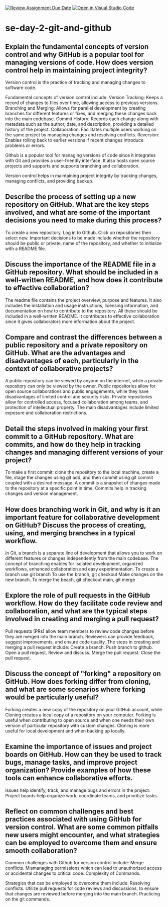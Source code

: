 [![Review Assignment Due Date](https://classroom.github.com/assets/deadline-readme-button-22041afd0340ce965d47ae6ef1cefeee28c7c493a6346c4f15d667ab976d596c.svg)](https://classroom.github.com/a/8wgCKhpZ)
[![Open in Visual Studio Code](https://classroom.github.com/assets/open-in-vscode-2e0aaae1b6195c2367325f4f02e2d04e9abb55f0b24a779b69b11b9e10269abc.svg)](https://classroom.github.com/online_ide?assignment_repo_id=15585863&assignment_repo_type=AssignmentRepo)
# se-day-2-git-and-github
## Explain the fundamental concepts of version control and why GitHub is a popular tool for managing versions of code. How does version control help in maintaining project integrity?
Version control is the practice of tracking and managing changes to software code. 

Fundamental concepts of version control include:
Version Tracking: Keeps a record of changes to files over time, allowing access to previous versions.
Branching and Merging: Allows for parallel development by creating branches for different features or fixes, and merging these changes back into the main codebase.
Commit History: Records each change along with metadata such as the author, date, and description, providing a detailed history of the project.
Collaboration: Facilitates multiple users working on the same project by managing changes and resolving conflicts.
Reversion: Enables rolling back to earlier versions if recent changes introduce problems or errors.

Github is a popular tool for managing versions of code since it integrates with Git and provides a user-friendly interface. It also hosts open source projects and supports and supports branching and collaboration.

Version control helps in maintaining project integrity by tracking changes, managing conflicts, and providing backup.


## Describe the process of setting up a new repository on GitHub. What are the key steps involved, and what are some of the important decisions you need to make during this process?
To create a new repository, Log in to Github. Click on repositories then select new. Important decisions to be made include whether the repository should be public or private, name of the repository, and whether to initialize with a README file. 

## Discuss the importance of the README file in a GitHub repository. What should be included in a well-written README, and how does it contribute to effective collaboration?
The readme file contains the project overview, purpose and features. It also includes the installation and usage instructions, licensing information, and documentation on how to contribute to the repository. All these should be included in a well-written README. It contributes to effective collaboration since it gives collaborators more information about the project. 

## Compare and contrast the differences between a public repository and a private repository on GitHub. What are the advantages and disadvantages of each, particularly in the context of collaborative projects?
A public repository can be viewed by anyone on the internet, while a private repository can only be viewed by the owner. Public repositories allow for open source collaborations and public engagements, while they have disadvantages of limited control and security risks. Private repositories allow for controlled access, focused collaboration among teams, and protection of intellectual property. The main disadvantages include limited exposure and collaboration restrictions.

## Detail the steps involved in making your first commit to a GitHub repository. What are commits, and how do they help in tracking changes and managing different versions of your project?
To make a first commit: clone the repository to the local machine, create a file, stage the changes using git add, and then commit using git commit coupled with a desired message. A commit is a snapshot of changes made to the repository at a specific point in time. Commits help in tracking changes and version management. 

## How does branching work in Git, and why is it an important feature for collaborative development on GitHub? Discuss the process of creating, using, and merging branches in a typical workflow.
In Git, a branch is a separate line of development that allows you to work on different features or changes independently from the main codebase.
The concept of branching enables for isolated development, organized workflows, enhanced collaboration and easy experimentation. 
To create  a branch use git branch <branchname>
To use the branch, git checkout <branchname>
Make changes on the new branch.
To merge the beach, git checkout main, git merge <brachname>

## Explore the role of pull requests in the GitHub workflow. How do they facilitate code review and collaboration, and what are the typical steps involved in creating and merging a pull request?
Pull requests (PRs) allow team members to review code changes before they are merged into the main branch. Reviewers can provide feedback, suggest improvements, and ensure code quality.
The steps in creating and merging a pull request include:
Create a branch.
Push branch to github.
Open a pull request.
Review and discuss.
Merge the pull request.
Close the pull request.

## Discuss the concept of "forking" a repository on GitHub. How does forking differ from cloning, and what are some scenarios where forking would be particularly useful?
Forking creates a new copy of the repository on your GitHub account, while Cloning creates a local copy of a repository on your computer. Forking is useful when contributing to open source and when one needs their own version of particular repository with custom changes. Cloning is more useful for local development and when backing up locally.

## Examine the importance of issues and project boards on GitHub. How can they be used to track bugs, manage tasks, and improve project organization? Provide examples of how these tools can enhance collaborative efforts.
Issues help identify, track, and manage bugs and errors in the project. Project boards help organize work, coordinate teams, and prioritize tasks. 

## Reflect on common challenges and best practices associated with using GitHub for version control. What are some common pitfalls new users might encounter, and what strategies can be employed to overcome them and ensure smooth collaboration?
Common challenges with Github for version control include:
Merge conflicts.
Mismanaging permissions which can lead to unauthorized access or accidental changes to critical code.
Complexity of Commands.

Strategies that can be employed to overcome them include:
Resolving conflicts.
Utilize pull requests for code reviews and discussions, to ensure that changes are reviewed before merging into the main branch.
Practicing on the git commands.


